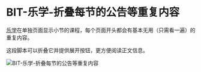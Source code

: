 # BIT-乐学-折叠每节的公告等重复内容

[乐学](https://lexue.bit.edu.cn/)在单独页面显示小节的课程，每个页面开头都会有基本无用（只需看一遍）的重复内容。

这段脚本可以折叠它并提供展开按钮，更方便阅读正文信息。

![BIT-乐学-折叠每节的公告等重复内容](https://s2.loli.net/2023/07/18/YslvVM6LCcHRhnE.png)
